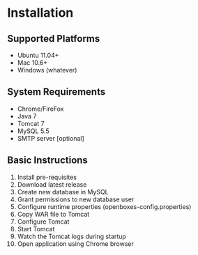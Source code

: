 # Installation 

## Supported Platforms
* Ubuntu 11.04+
* Mac 10.6+
* Windows (whatever)

## System Requirements
* Chrome/FireFox
* Java 7
* Tomcat 7
* MySQL 5.5
* SMTP server [optional]

## Basic Instructions
1. Install pre-requisites
1. Download latest release
1. Create new database in MySQL
1. Grant permissions to new database user 
1. Configure runtime properties (openboxes-config.properties)
1. Copy WAR file to Tomcat
1. Configure Tomcat
1. Start Tomcat
1. Watch the Tomcat logs during startup
1. Open application using Chrome browser 


